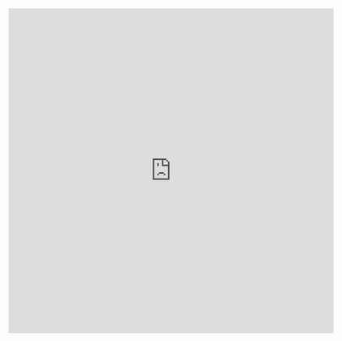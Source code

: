 <iframe src="https://docs.google.com/forms/d/e/1FAIpQLSdcZaW9aZMdCXF3-Zwgy-J4vplTnh7--A-iXFpRHAxRJ2l2Kw/viewform?embedded=true" width="640" height="640" frameborder="0" marginheight="0" marginwidth="0">Loading…</iframe>